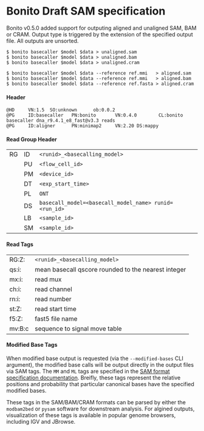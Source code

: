 # Bonito Draft SAM specification

Bonito v0.5.0 added support for outputing aligned and unaligned SAM, BAM or CRAM.
Output type is triggered by the extension of the specified output file.
All outputs are unsorted.

```
$ bonito basecaller $model $data > unaligned.sam
$ bonito basecaller $model $data > unaligned.bam
$ bonito basecaller $model $data > unaligned.cram

$ bonito basecaller $model $data --reference ref.mmi   > aligned.sam
$ bonito basecaller $model $data --reference ref.mmi   > aligned.bam
$ bonito basecaller $model $data --reference ref.fasta > aligned.cram
```

#### Header

```
@HD     VN:1.5  SO:unknown      ob:0.0.2
@PG     ID:basecaller   PN:bonito       VN:0.4.0        CL:bonito basecaller dna_r9.4.1_e8_fast@v3.3 reads
@PG     ID:aligner      PN:minimap2     VN:2.20 DS:mappy
```

#### Read Group Header

|    |    |                                                       |
| -- | -- | ----------------------------------------------------- |
| RG | ID | `<runid>_<basecalling_model>`  	                  |
|    | PU | `<flow_cell_id>`                                      |
|    | PM | `<device_id>`                                         |
|    | DT | `<exp_start_time>`                                    |
|    | PL | `ONT`                                                 |
|    | DS | `basecall_model=<basecall_model_name> runid=<run_id>` |
|    | LB | `<sample_id>`                                         |
|    | SM | `<sample_id>`                                         |

#### Read Tags

|        |                                                     |
| ------ | --------------------------------------------------- |
| RG:Z:  | `<runid>_<basecalling_model>`                       |
| qs:i:  | mean basecall qscore rounded to the nearest integer |
| mx:i:	 | read mux                                            |
| ch:i:  | read channel                                        |
| rn:i:	 | read number                                         |
| st:Z:	 | read start time                                     |
| f5:Z:	 | fast5 file name                                     |
| mv:B:c | sequence to signal move table                       |

#### Modified Base Tags

When modified base output is requested (via the `--modified-bases` CLI argument), the modified base calls will be output directly in the output files via SAM tags.
The `MM` and `ML` tags are specified in the [SAM format specification documentation](https://samtools.github.io/hts-specs/SAMtags.pdf).
Breifly, these tags represent the relative positions and probability that particular canonical bases have the specified modified bases.

These tags in the SAM/BAM/CRAM formats can be parsed by either the `modbam2bed` or `pysam` software for downstream analysis.
For algined outputs, visualization of these tags is available in popular genome browsers, including IGV and JBrowse.
